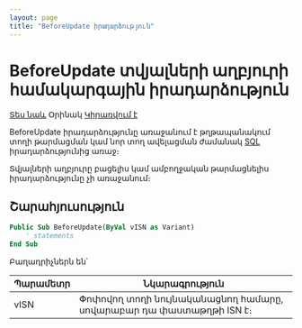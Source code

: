 ```yaml
---
layout: page
title: "BeforeUpdate իրադարձություն"
---
```


# BeforeUpdate տվյալների աղբյուրի համակարգային իրադարձություն

[Տես նաև](../ScriptProcs/DataEvents.html) Օրինակ [Կիրառվում է](../ScriptProcs/DataEvents.html)

BeforeUpdate իրադարձությունը առաջանում է թղթապանակում տողի թարմացման կամ նոր տող ավելացման ժամանակ [SQL](../ScriptProcs/SQL.html) իրադարձությունից առաջ։ 

Տվյալների աղբյուրը բացելիս կամ ամբողջական թարմացնելիս իրադարձությունը չի առաջանում։

## Շարահյուսություն

``` vb
Public Sub BeforeUpdate(ByVal vISN as Variant)
    ' statements
End Sub
```

Բաղադրիչներն են՝

| Պարամետր | Նկարագրություն |
|--|--|
| vISN | Փոփովող տողի նույնականացնող համարը, սովարաբար դա փաստաթղթի ISN է։ |
